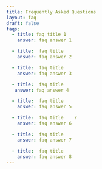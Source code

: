 ```yaml
---
title: Frequently Asked Questions
layout: faq
draft: false
faqs:
  - title: faq title 1
    answer: faq answer 1

  - title:  faq title    
    answer: faq answer 2

  - title:  faq title    
    answer: faq answer 3

  - title:  faq title       
   answer: faq answer 4

  - title:  faq title    
    answer: faq answer 5

  - title:  faq title    ?
    answer: faq answer 6

  - title:  faq title     
    answer: faq answer 7

  - title:  faq title    
    answer: faq answer 8
---
```

